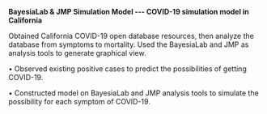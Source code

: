 **BayesiaLab & JMP Simulation Model --- COVID-19 simulation model in California**

Obtained California COVID-19 open database resources, then analyze the database from symptoms to mortality. Used the BayesiaLab and JMP as analysis tools to generate graphical view. 

•	Observed existing positive cases to predict the possibilities of getting COVID-19.

•	Constructed model on BayesiaLab and JMP analysis tools to simulate the possibility for each symptom of COVID-19. 

